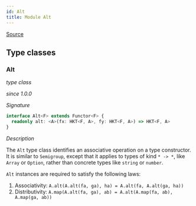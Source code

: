 ```yaml
---
id: Alt
title: Module Alt
---
```


[Source](https://github.com/gcanti/fp-ts/blob/master/src/Alt.ts)

## Type classes

### Alt

_type class_

_since 1.0.0_

_Signature_

```ts
interface Alt<F> extends Functor<F> {
  readonly alt: <A>(fx: HKT<F, A>, fy: HKT<F, A>) => HKT<F, A>
}
```

_Description_

The `Alt` type class identifies an associative operation on a type constructor. It is similar to `Semigroup`, except
that it applies to types of kind `* -> *`, like `Array` or `Option`, rather than concrete types like `string` or
`number`.

`Alt` instances are required to satisfy the following laws:

1.  Associativity: `A.alt(A.alt(fa, ga), ha) = A.alt(fa, A.alt(ga, ha))`
2.  Distributivity: `A.map(A.alt(fa, ga), ab) = A.alt(A.map(fa, ab), A.map(ga, ab))`
